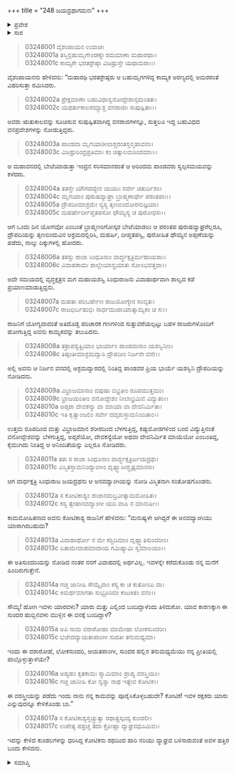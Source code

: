 +++
title = "248 ಜಯದ್ರಥಾಗಮನಃ"
+++

<details><summary>ಪ್ರವೇಶ</summary>


।।   ಓಂ ಓಂ ನಮೋ ನಾರಾಯಣಾಯ।।   ಶ್ರೀ ವೇದವ್ಯಾಸಾಯ ನಮಃ ।।

ಶ್ರೀ ಕೃಷ್ಣದ್ವೈಪಾಯನ ವೇದವ್ಯಾಸ ವಿರಚಿತ  

**ಶ್ರೀ ಮಹಾಭಾರತ**

**ಆರಣ್ಯಕ ಪರ್ವ**

**ದ್ರೌಪದೀಹರಣ ಪರ್ವ**

**ಅಧ್ಯಾಯ 248**

</details>


<details><summary>ಸಾರ</summary>

ಕಾಮ್ಯಕವನದಲ್ಲಿರುವಾಗ ಒಂದುದಿನ ದ್ರೌಪದಿಯನ್ನು ಆಶ್ರಮದಲ್ಲಿರಿಸಿ ಬೇಟೆಯಾಡಲು ಪಾಂಡವರು ಹೋದುದು (1-5). ಅದೇ ಸಮಯದಲ್ಲಿ ವಿವಾಹಕ್ಕಾಗಿ ಬಹು ರಾಜರೊಂದಿಗೆ ಮತ್ತು ಸೇನೆಯೊಂದಿಗೆ ಶಾಲ್ವದ ಕಡೆ ಪ್ರಯಾಣಿಸುತ್ತಿದ್ದ ಜಯದ್ರಥನು ದ್ರೌಪದಿಯನ್ನು ನೋಡಿ, ಕಾಮಮೋಹಿತನಾಗಿ, ಅವಳ್ಯಾರೆಂದು ಕಂಡುಕೊಂಡು ಬಾ ಎಂದು ಮಿತ್ರ ಕೋಟಿಕಾಶ್ಯನನ್ನು ಕಳುಹಿಸಿದುದು (6-17).

</details>


> 03248001 ವೈಶಂಪಾಯನ ಉವಾಚ।   
03248001a ತಸ್ಮಿನ್ಬಹುಮೃಗೇಽರಣ್ಯೇ ರಮಮಾಣಾ ಮಹಾರಥಾಃ।  
03248001c ಕಾಮ್ಯಕೇ ಭರತಶ್ರೇಷ್ಠಾ ವಿಜಹ್ರುಸ್ತೇ ಯಥಾಮರಾಃ।।

ವೈಶಂಪಾಯನನು ಹೇಳಿದನು: “ಮಹಾರಥಿ ಭರತಶ್ರೇಷ್ಠರು ಆ ಬಹುಮೃಗಗಳಿದ್ದ ಕಾಮ್ಯಕ ಅರಣ್ಯದಲ್ಲಿ ಅಮರರಂತೆ ವಿಹರಿಸುತ್ತಾ ರಮಿಸಿದರು.

> 03248002a ಪ್ರೇಕ್ಷಮಾಣಾ ಬಹುವಿಧಾನ್ವನೋದ್ದೇಶಾನ್ಸಮಂತತಃ।   
03248002c ಯಥರ್ತುಕಾಲರಮ್ಯಾಶ್ಚ ವನರಾಜೀಃ ಸುಪುಷ್ಪಿತಾಃ।।

ಅವರು ಋತುಕಾಲವನ್ನು ಸೂಚಿಸುವ ಸುಪುಷ್ಪಿತವಾಗಿದ್ದ ವನರಾಜಿಗಳನ್ನೂ, ಸುತ್ತಲೂ ಇದ್ದ ಬಹುವಿಧದ ವನಪ್ರದೇಶಗಳನ್ನು ನೋಡುತ್ತಿದ್ದರು.

> 03248003a ಪಾಂಡವಾ ಮೃಗಯಾಶೀಲಾಶ್ಚರಂತಸ್ತನ್ಮಹಾವನಂ।   
03248003c ವಿಜಹ್ರುರಿಂದ್ರಪ್ರತಿಮಾಃ ಕಂ ಚಿತ್ಕಾಲಮರಿಂದಮಾಃ।।

ಆ ಮಹಾವನದಲ್ಲಿ ಬೇಟೆಯಾಡುತ್ತಾ ಇಂದ್ರನ ಸರಿಸಮಾನರಂತೆ ಆ ಅರಿಂದಮ ಪಾಂಡವರು ಸ್ವಲ್ಪಸಮಯವನ್ನು ಕಳೆದರು.

> 03248004a ತತಸ್ತೇ ಯೌಗಪದ್ಯೇನ ಯಯುಃ ಸರ್ವೇ ಚತುರ್ದಿಶಂ।  
03248004c ಮೃಗಯಾಂ ಪುರುಷವ್ಯಾಘ್ರಾ ಬ್ರಾಹ್ಮಣಾರ್ಥೇ ಪರಂತಪಾಃ।।   
03248005a ದ್ರೌಪದೀಮಾಶ್ರಮೇ ನ್ಯಸ್ಯ ತೃಣಬಿಂದೋರನುಜ್ಞಯಾ।  
03248005c ಮಹರ್ಷೇರ್ದೀಪ್ತತಪಸೋ ಧೌಮ್ಯಸ್ಯ ಚ ಪುರೋಧಸಃ।।

ಆಗ ಒಂದು ದಿನ ಯೋಗವೋ ಎಂಬಂತೆ ಬ್ರಾಹ್ಮಣರಿಗೋಸ್ಕರ ಬೇಟೆಯಾಡಲು ಆ ಪರಂತಪ ಪುರುಷವ್ಯಾಘ್ರರೆಲ್ಲರೂ, ದ್ರೌಪದಿಯನ್ನು ತೃಣಬಿಂದುವಿನ ಆಶ್ರಮದಲ್ಲಿರಿಸಿ, ಮಹರ್ಷಿ, ದೀಪ್ತತಪಸ್ವಿ, ಪುರೋಹಿತ ಧೌಮ್ಯನ ಅಪ್ಪಣೆಯನ್ನು ಪಡೆದು, ನಾಲ್ಕು ದಿಕ್ಕುಗಳಲ್ಲಿ ಹೋದರು.

> 03248006a ತತಸ್ತು ರಾಜಾ ಸಿಂಧೂನಾಂ ವಾರ್ದ್ಧಕ್ಷತ್ರಿರ್ಮಹಾಯಶಾಃ।   
03248006c ವಿವಾಹಕಾಮಃ ಶಾಲ್ವೇಯಾನ್ಪ್ರಯಾತಃ ಸೋಽಭವತ್ತದಾ।।

ಅದೇ ಸಮಯದಲ್ಲಿ ವೃದ್ಧಕ್ಷತ್ರನ ಮಗ ಮಹಾಯಶಸ್ವಿ ಸಿಂಧುರಾಜನು ವಿವಾಹಾರ್ಥವಾಗಿ ಶಾಲ್ವದ ಕಡೆ ಪ್ರಯಾಣಮಾಡುತ್ತಿದ್ದನು.

> 03248007a ಮಹತಾ ಪರಿಬರ್ಹೇಣ ರಾಜಯೋಗ್ಯೇನ ಸಂವೃತಃ।  
03248007c ರಾಜಭಿರ್ಬಹುಭಿಃ ಸಾರ್ಧಮುಪಾಯಾತ್ಕಾಮ್ಯಕಂ ಚ ಸಃ।।

ರಾಜನಿಗೆ ಯೋಗ್ಯವಾದಂತೆ ಅತಿದೊಡ್ಡ ಪರಿಚಾರಕ ಗಣಗಳಿಂದ ಸುತ್ತುವರೆಯಲ್ಪಟ್ಟು ಬಹಳ ರಾಜರುಗಳೊಂದಿಗೆ ಹೋಗುತ್ತಿದ್ದ ಅವನು ಕಾಮ್ಯಕವನ್ನು ತಲುಪಿದನು.

> 03248008a ತತ್ರಾಪಶ್ಯತ್ಪ್ರಿಯಾಂ ಭಾರ್ಯಾಂ ಪಾಂಡವಾನಾಂ ಯಶಸ್ವಿನೀಂ।  
03248008c ತಿಷ್ಠಂತೀಮಾಶ್ರಮದ್ವಾರಿ ದ್ರೌಪದೀಂ ನಿರ್ಜನೇ ವನೇ।।

ಅಲ್ಲಿ ಅವನು ಆ ನಿರ್ಜನ ವನದಲ್ಲಿ ಆಶ್ರಮದ್ವಾರದಲ್ಲಿ ನಿಂತಿದ್ದ ಪಾಂಡವರ ಪ್ರಿಯ ಭಾರ್ಯೆ ಯಶಸ್ವಿನಿ ದ್ರೌಪದಿಯನ್ನು ನೋಡಿದನು.

> 03248009a ವಿಭ್ರಾಜಮಾನಾಂ ವಪುಷಾ ಬಿಭ್ರತೀಂ ರೂಪಮುತ್ತಮಂ।  
03248009c ಭ್ರಾಜಯಂತೀಂ ವನೋದ್ದೇಶಂ ನೀಲಾಭ್ರಮಿವ ವಿದ್ಯುತಂ।।  
03248010a ಅಪ್ಸರಾ ದೇವಕನ್ಯಾ ವಾ ಮಾಯಾ ವಾ ದೇವನಿರ್ಮಿತಾ।  
03248010c ಇತಿ ಕೃತ್ವಾಂಜಲಿಂ ಸರ್ವೇ ದದೃಶುಸ್ತಾಮನಿಂದಿತಾಂ।।

ಉತ್ತಮ ರೂಪದಿಂದ ಮತ್ತು ವಿಭ್ರಾಜಮಾನ ಶರೀರದಿಂದ ಬೆಳಗುತ್ತಿದ್ದ, ಕಪ್ಪುಮೋಡಗಳಿಂದ ಬಂದ ವಿದ್ಯುತ್ತಿನಂತೆ ವನೋದ್ದೇಶವನ್ನು ಬೆಳಗುತ್ತಿದ್ದ, ಅಪ್ಸರೆಯೋ, ದೇವಕನ್ಯೆಯೋ ಅಥವಾ ದೇವನಿರ್ಮಿತ ಮಾಯೆಯೋ ಎಂಬಂತಿದ್ದ, ಕೈಮುಗಿದು ನಿಂತಿದ್ದ ಆ ಅನಿಂದಿತೆಯನ್ನು ಎಲ್ಲರೂ ನೋಡಿದರು.

> 03248011a ತತಃ ಸ ರಾಜಾ ಸಿಂಧೂನಾಂ ವಾರ್ದ್ಧಕ್ಷತ್ರಿರ್ಜಯದ್ರಥಃ।  
03248011c ವಿಸ್ಮಿತಸ್ತಾಮನಿಂದ್ಯಾಂಗೀಂ ದೃಷ್ಟ್ವಾಸೀದ್ಧೃಷ್ಟಮಾನಸಃ।

ಆಗ ವಾರ್ಧಕ್ಷತ್ರಿ ಸಿಂಧುರಾಜ ಜಯದ್ರಥನು ಆ ಅನವದ್ಯಾಂಗಿಯನ್ನು ನೋಡಿ ವಿಸ್ಮಿತನಾಗಿ ಸಂತೋಷಗೊಂಡನು.

> 03248012a ಸ ಕೋಟಿಕಾಶ್ಯಂ ರಾಜಾನಮಬ್ರವೀತ್ಕಾಮಮೋಹಿತಃ।   
03248012c ಕಸ್ಯ ತ್ವೇಷಾನವದ್ಯಾಂಗೀ ಯದಿ ವಾಪಿ ನ ಮಾನುಷೀ।।

ಕಾಮಮೋಹಿತನಾದ ಅವನು ಕೋಟಿಕಾಶ್ಯ ರಾಜನಿಗೆ ಹೇಳಿದನು: “ಮನುಷ್ಯಳೇ ಆಗಿದ್ದರೆ ಈ ಅನವದ್ಯಾಂಗಿಯು ಯಾರಾಗಿರಬಹುದು?

> 03248013a ವಿವಾಹಾರ್ಥೋ ನ ಮೇ ಕಶ್ಚಿದಿಮಾಂ ದೃಷ್ಟ್ವಾತಿಸುಂದರೀಂ।  
03248013c ಏತಾಮೇವಾಹಮಾದಾಯ ಗಮಿಷ್ಯಾಮಿ ಸ್ವಮಾಲಯಂ।।

ಈ ಅತಿಸುಂದರಿಯನ್ನು ನೋಡಿದ ನಂತರ ನನಗೆ ವಿವಾಹದಲ್ಲಿ ಅರ್ಥವಿಲ್ಲ. ಇವಳನ್ನೇ ಕರೆದುಕೊಂಡು ನನ್ನ ಮನೆಗೆ ಹಿಂದಿರುಗುತ್ತೇನೆ.

> 03248014a ಗಚ್ಚ ಜಾನೀಹಿ ಸೌಮ್ಯೈನಾಂ ಕಸ್ಯ ಕಾ ಚ ಕುತೋಽಪಿ ವಾ।  
03248014c ಕಿಮರ್ಥಮಾಗತಾ ಸುಭ್ರೂರಿದಂ ಕಂಟಕಿತಂ ವನಂ।।

ಸೌಮ್ಯ! ಹೋಗಿ ಇವಳು ಯಾರವಳು? ಯಾರು ಮತ್ತು ಎಲ್ಲಿಂದ ಬಂದಿದ್ದಾಳೆಂದು ತಿಳಿದುಕೋ. ಯಾವ ಕಾರಣಕ್ಕಾಗಿ ಈ ಸುಂದರ ಹುಬ್ಬಿನವಳು ಮುಳ್ಳಿನ ಈ ವನಕ್ಕೆ ಬಂದಿದ್ದಾಳೆ?

> 03248015a ಅಪಿ ನಾಮ ವರಾರೋಹಾ ಮಾಮೇಷಾ ಲೋಕಸುಂದರೀ।   
03248015c ಭಜೇದದ್ಯಾಯತಾಪಾಂಗೀ ಸುದತೀ ತನುಮಧ್ಯಮಾ।

ಇಂದು ಈ ವರಾರೋಹೆ, ಲೋಕಸುಂದರಿ, ಆಯತಪಾಂಗೀ, ಸುಂದರ ಹಲ್ಲಿನ ತನುಮಧ್ಯಮೆಯು ನನ್ನ ಪ್ರೀತಿಯಲ್ಲಿ ಪಾಲ್ಗೊಳ್ಳುತ್ತಾಳೆಯೇ?

> 03248016a ಅಪ್ಯಹಂ ಕೃತಕಾಮಃ ಸ್ಯಾಮಿಮಾಂ ಪ್ರಾಪ್ಯ ವರಸ್ತ್ರಿಯಂ।  
03248016c ಗಚ್ಚ ಜಾನೀಹಿ ಕೋ ನ್ವಸ್ಯಾ ನಾಥ ಇತ್ಯೇವ ಕೋಟಿಕ।।

ಈ ವರಸ್ತ್ರೀಯನ್ನು ಪಡೆದು ಇಂದು ನಾನು ನನ್ನ ಕಾಮವನ್ನು ಪೂರೈಸಿಕೊಳ್ಳಬಹುದೇ? ಕೋಟಿಕ! ಇವಳ ರಕ್ಷಕರು ಯಾರು ಎನ್ನುವುದನ್ನೂ ಕೇಳಿಕೊಂಡು ಬಾ.”

> 03248017a ಸ ಕೋಟಿಕಾಶ್ಯಸ್ತಚ್ಚ್ರುತ್ವಾ ರಥಾತ್ಪ್ರಸ್ಕಂದ್ಯ ಕುಂಡಲೀ।  
03248017c ಉಪೇತ್ಯ ಪಪ್ರಚ್ಚ ತದಾ ಕ್ರೋಷ್ಟಾ ವ್ಯಾಘ್ರವಧೂಮಿವ।।

ಇದನ್ನು ಕೇಳಿದ ಕುಂಡಲಗಳನ್ನು ಧರಿಸಿದ್ದ ಕೋಟಿಕನು ರಥದಿಂದ ಹಾರಿ ನರಿಯು ವ್ಯಾಘ್ರದ ಬಳಿಸಾರುವಂತೆ ಅವಳ ಹತ್ತಿರ ಬಂದು ಕೇಳಿದನು.


<details><summary>ಸಮಾಪ್ತಿ</summary>


ಇತಿ ಶ್ರೀ ಮಹಾಭಾರತೇ ಆರಣ್ಯಕಪರ್ವಣಿ ದ್ರೌಪದೀಹರಣಪರ್ವಣಿ ಜಯದ್ರಥಾಗಮನೇ ಅಷ್ಟಚತ್ವಾರಿಂಶದಧಿಕದ್ವಿಶತತಮೋಽಧ್ಯಾಯ:।  
ಇದು ಮಹಾಭಾರತದ ಆರಣ್ಯಕಪರ್ವದಲ್ಲಿ ದ್ರೌಪದೀಹರಣಪರ್ವದಲ್ಲಿ ಜಯದ್ರಥಾಗಮನದಲ್ಲಿ ಇನ್ನೂರಾನಲ್ವತ್ತೆಂಟನೆಯ ಅಧ್ಯಾಯವು.


</details>
